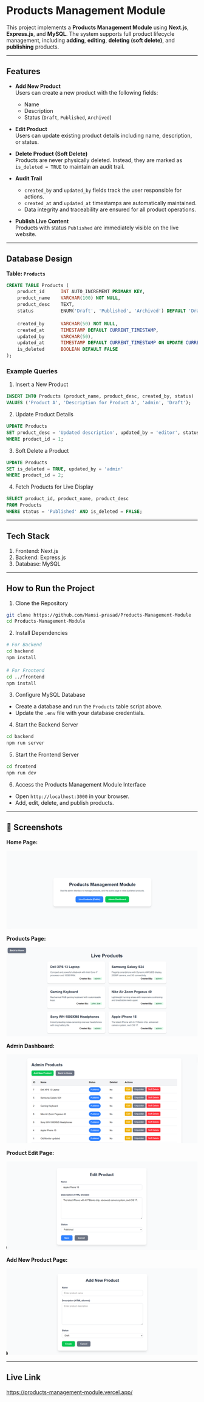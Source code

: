 # Products Management Module

This project implements a **Products Management Module** using **Next.js**, **Express.js**, and **MySQL**. The system supports full product lifecycle management, including **adding**, **editing**, **deleting (soft delete)**, and **publishing** products.

---

## Features

- **Add New Product**  
  Users can create a new product with the following fields:
  - Name
  - Description
  - Status (`Draft`, `Published`, `Archived`)
  
- **Edit Product**  
  Users can update existing product details including name, description, or status.

- **Delete Product (Soft Delete)**  
  Products are never physically deleted. Instead, they are marked as `is_deleted = TRUE` to maintain an audit trail.

- **Audit Trail**  
  - `created_by` and `updated_by` fields track the user responsible for actions.  
  - `created_at` and `updated_at` timestamps are automatically maintained.  
  - Data integrity and traceability are ensured for all product operations.

- **Publish Live Content**  
  Products with status `Published` are immediately visible on the live website.

---

## Database Design

**Table: `Products`**

```sql
CREATE TABLE Products (
    product_id      INT AUTO_INCREMENT PRIMARY KEY,
    product_name    VARCHAR(100) NOT NULL,
    product_desc    TEXT,
    status          ENUM('Draft', 'Published', 'Archived') DEFAULT 'Draft',

    created_by      VARCHAR(50) NOT NULL,
    created_at      TIMESTAMP DEFAULT CURRENT_TIMESTAMP,
    updated_by      VARCHAR(50),
    updated_at      TIMESTAMP DEFAULT CURRENT_TIMESTAMP ON UPDATE CURRENT_TIMESTAMP,
    is_deleted      BOOLEAN DEFAULT FALSE
);
```

### Example Queries
1. Insert a New Product
```sql
INSERT INTO Products (product_name, product_desc, created_by, status)
VALUES ('Product A', 'Description for Product A', 'admin', 'Draft');
```

2. Update Product Details
```sql
UPDATE Products
SET product_desc = 'Updated description', updated_by = 'editor', status = 'Published'
WHERE product_id = 1;
```

3. Soft Delete a Product
```sql
UPDATE Products
SET is_deleted = TRUE, updated_by = 'admin'
WHERE product_id = 2;
```

4. Fetch Products for Live Display
```sql
SELECT product_id, product_name, product_desc
FROM Products
WHERE status = 'Published' AND is_deleted = FALSE;
```

---

## Tech Stack
1. Frontend: Next.js
2. Backend: Express.js
3. Database: MySQL

---

## How to Run the Project
1. Clone the Repository
```bash
git clone https://github.com/Mansi-prasad/Products-Management-Module
cd Products-Management-Module
```

2. Install Dependencies
```bash
# For Backend
cd backend
npm install

# For Frontend
cd ../frontend
npm install
```

3. Configure MySQL Database
 -  Create a database and run the `Products` table script above.
 - Update the `.env` file with your database credentials.

4. Start the Backend Server
```bash
cd backend
npm run server
```

5. Start the Frontend Server
```bash
cd frontend
npm run dev
```
6. Access the Products Management Module Interface
 - Open `http://localhost:3000` in your browser.
 - Add, edit, delete, and publish products.

---

## 📸 Screenshots

**Home Page:** 

![Home Page Screenshot](screenshots/home.png)

**Products Page:**

![Products Page Screenshot](screenshots/products.png)

**Admin Dashboard:**

![Admin Dashboard Screenshot](screenshots/admin-dashboard.png)

**Product Edit Page:**

![Product Edit Screenshot](screenshots/edit-products.png)

**Add New Product Page:**

![Add New Product Screenshot](screenshots/new-product.png)

---

## Live Link  
https://products-management-module.vercel.app/